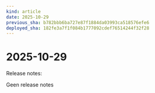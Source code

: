 ```yaml
---
kind: article
date: 2025-10-29
previous_sha: b782bbb6ba727e87f1884da03993ca518576efe6
deployed_sha: 182fe3a7f1f084b1777092cdef76514244f32f28
---
```


# 2025-10-29

Release notes:

Geen release notes

